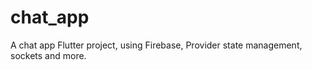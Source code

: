 # chat_app

A chat app Flutter project, using Firebase, Provider state management, sockets and more.


